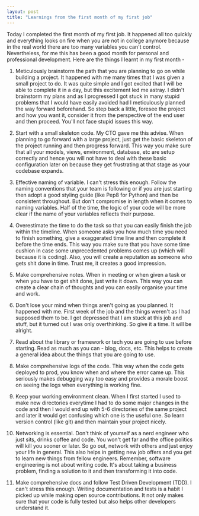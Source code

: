 ```yaml
---
layout: post
title: "Learnings from the first month of my first job"
---
```


Today I completed the first month of my first job. It happened all too quickly and everything looks on fire when you are not in college anymore because in the real world there are too many variables you can't control. Nevertheless, for me this has been a good month for personal and professional development. Here are the things I learnt in my first month -

1. Meticulously brainstorm the path that you are planning to go on while building a project. It happened with me many times that I was given a small project to do. It was quite simple and I got excited that I will be able to complete it in a day, but this excitement led me astray. I didn't brainstorm my plans and as I progressed I got stuck in many stupid problems that I would have easily avoided had I meticulously planned the way forward beforehand. So step back a little, foresee the project and how you want it, consider it from the perspective of the end user and then proceed. You'll not face stupid issues this way.

2. Start with a small skeleton code. My CTO gave me this advise. When planning to go forward with a large project, just get the basic skeleton of the project running and then progress forward. This way you make sure that all your models, views, environment, database, etc are setup correctly and hence you will not have to deal with these basic configuration later on because they get frustrating at that stage as your codebase expands.

3. Effective naming of variable. I can't stress this enough. Follow the naming conventions that your team is following or if you are just starting then adopt a good styling guide (like Pep8 for Python) and then be consistent throughout. But don't compromise in length when it comes to naming variables. Half of the time, the logic of your code will be more clear if the name of your variables reflects their purpose.

4. Overestimate the time to do the task so that you can easily finish the job within the timeline. When someone asks you how much time you need to finish something, give a exaggerated time line and then complete it before the time ends. This way you make sure that you have some time cushion in case some unprecedented problems comes up (which will because it is coding). Also, you will create a reputation as someone who gets shit done in time. Trust me, it creates a good impression.

5. Make comprehensive notes. When in meeting or when given a task or when you have to get shit done, just write it down. This way you can create a clear chain of thoughts and you can easily organise your time and work.

6. Don't lose your mind when things aren't going as you planned. It happened with me. First week of the job and the things weren't as I had supposed them to be. I got depressed that I am stuck at this job and stuff, but it turned out I was only overthinking. So give it a time. It will be alright.

7. Read about the library or framework or tech you are going to use before starting. Read as much as you can - blog, docs, etc. This helps to create a general idea about the things that you are going to use.

8. Make comprehensive logs of the code. This way when the code gets deployed to prod, you know when and where the error came up. This seriously makes debugging way too easy and provides a morale boost on seeing the logs when everything is working fine.

9. Keep your working environment clean. When I first started I used to make new directories everytime I had to do some major changes in the code and then I would end up with 5-6 directories of the same project and later it would get confusing which one is the useful one. So learn version control (like git) and then maintain your project nicely.

10. Networking is essential. Don't think of yourself as a nerd engineer who just sits, drinks coffee and code. You won't get far and the office politics will kill you sooner or later. So go out, network with others and just enjoy your life in general. This also helps in getting new job offers and you get to learn new things from fellow engineers. Remember, software engineering is not about writing code. It's about taking a business problem, finding a solution to it and then transforming it into code.

11. Make comprehensive docs and follow Test Driven Development (TDD). I can't stress this enough. Writing documentation and tests is a habit I picked up while making open source contributions. It not only makes sure that your code is fully tested but also helps other developers understand it.
